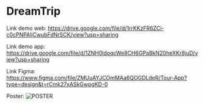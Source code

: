 # DreamTrip
Link demo web: https://drive.google.com/file/d/1rrKKzFR6ZCi-c0cPNPAljCwubFdNrSCK/view?usp=sharing

Link demo app: https://drive.google.com/file/d/1ZNH0ldoqcWe8CH6GPaBkN20heXKr8juD/view?usp=sharing

Link Figma: https://www.figma.com/file/ZMUuAYJCOmMAa6QOGDLdeR/Tour-App?type=design&t=rCmk27xASkGwpgKD-0

Poster: 
![POSTER](https://github.com/trunghieu01/DreamTrip/assets/112388872/f57fd358-afd7-4139-a929-16bb25880cb9)
